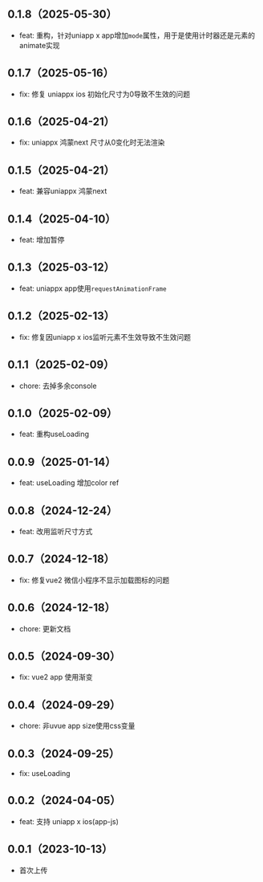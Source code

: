 ## 0.1.8（2025-05-30）
- feat: 重构，针对uniapp x app增加`mode`属性，用于是使用计时器还是元素的animate实现
## 0.1.7（2025-05-16）
- fix: 修复 uniappx ios 初始化尺寸为0导致不生效的问题
## 0.1.6（2025-04-21）
- fix: uniappx 鸿蒙next 尺寸从0变化时无法渲染
## 0.1.5（2025-04-21）
- feat: 兼容uniappx 鸿蒙next
## 0.1.4（2025-04-10）
- feat: 增加暂停
## 0.1.3（2025-03-12）
- feat: uniappx app使用`requestAnimationFrame`
## 0.1.2（2025-02-13）
- fix: 修复因uniapp x ios监听元素不生效导致不生效问题
## 0.1.1（2025-02-09）
- chore: 去掉多余console
## 0.1.0（2025-02-09）
- feat: 重构useLoading
## 0.0.9（2025-01-14）
- feat: useLoading 增加color ref
## 0.0.8（2024-12-24）
- feat: 改用监听尺寸方式
## 0.0.7（2024-12-18）
- fix: 修复vue2 微信小程序不显示加载图标的问题
## 0.0.6（2024-12-18）
- chore: 更新文档
## 0.0.5（2024-09-30）
- fix: vue2 app 使用渐变
## 0.0.4（2024-09-29）
- chore: 非uvue app size使用css变量
## 0.0.3（2024-09-25）
- fix: useLoading
## 0.0.2（2024-04-05）
- feat: 支持 uniapp x ios(app-js)
## 0.0.1（2023-10-13）
- 首次上传
